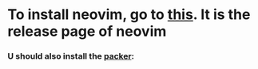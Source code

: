 # To install neovim, go to [this](https://github.com/neovim/neovim/releases). It is the release page of neovim
### U should also install the [packer](https://github.com/wbthomason/packer.nvim): 
  
